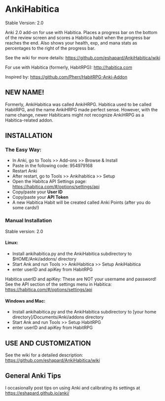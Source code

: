 # AnkiHabitica

Stable Version: 2.0

Anki 2.0 add-on for use with Habitica. Places a progress bar on the bottom of the review screen and scores a Habitica habit when the progress bar reaches the end. Also shows your health, exp, and mana stats as percentages to the right of the progress bar.

See the wiki for more details: https://github.com/eshapard/AnkiHabitica/wiki

For use with Habitica (formerly, HabitRPG): http://habitica.com

Inspired by: https://github.com/Pherr/HabitRPG-Anki-Addon

## NEW NAME!
Formerly, AnkiHabitica was called AnkiHRPG. Habitica used to be called HabitRPG, and the name AnkiHRPG made perfect sense. However, with the name change, newer Habiticans might not recognize AnkiHRPG as a Habitica-related addon.

## INSTALLATION

### The Easy Way:

* In Anki, go to Tools >> Add-ons >> Browse & Install
* Paste in the following code: 954979168 
* Restart Anki
* After restart, go to Tools >> Ankihabitica >> Setup
* Open the Habitca API Settings page: https://habitica.com/#/options/settings/api
* Copy/paste your **User ID** 
* Copy/paste your **API Token**
* A new Habitica Habit will be created called Anki Points (after you do some cards!)

### Manual Installation
Stable version: 2.0

#### Linux:

* Install ankihabitica.py and the AnkiHabitica subdirectory to $HOME/Anki/addons/ directory
* Start Ank and run Tools >> AnkiHabitica >> Setup AnkiHabitica
 * enter userID and apiKey from HabitRPG
     
Habitica userID and apiKey: These are NOT your username and password! See the API section of the settings menu in Habitica: https://habitica.com/#/options/settings/api


#### Windows and Mac:

* Install ankihabitica.py and the AnkiHabitica subdirectory to [your home directory]/Documents/Anki/addons directory
* Start Ank and run Tools >> Setup HabitRPG
 * enter userID and apiKey from HabitRPG

## USE AND CUSTOMIZATION

See the wiki for a detailed description: https://github.com/eshapard/AnkiHabitica/wiki
            
## General Anki Tips

I occasionally post tips on using Anki and calibrating its settings at https://eshapard.github.io/anki/
